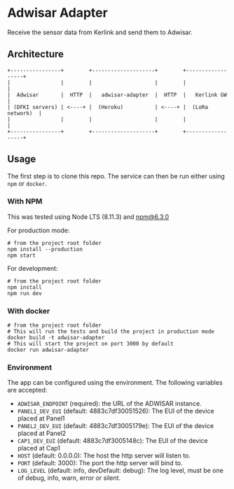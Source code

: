 # Adwisar Adapter

Receive the sensor data from Kerlink and send them to Adwisar.

## Architecture

```
+----------------+        +--------------------+        +------------------+
|                |        |                    |        |                  |
|  Adwisar       |  HTTP  |   adwisar-adapter  |  HTTP  |   Kerlink GW     |
| (DFKI servers) | <----+ |  (Heroku)          | <----+ |  (LoRa network)  |
|                |        |                    |        |                  |
+----------------+        +--------------------+        +------------------+
```

## Usage

The first step is to clone this repo.
The service can then be run either using `npm` or `docker`.

### With NPM

This was tested using Node LTS (8.11.3) and npm@6.3.0

For production mode:

    # from the project root folder
    npm install --production
    npm start

For development:

    # from the project root folder
    npm install
    npm run dev

### With docker

    # from the project root folder
    # This will run the tests and build the project in production mode
    docker build -t adwisar-adapter
    # This will start the project on port 3000 by default
    docker run adwisar-adapter

### Environment

The app can be configured using the environment.
The following variables are accepted:

- `ADWISAR_ENDPOINT` (required): the URL of the ADWISAR instance.
- `PANEL1_DEV_EUI` (default: 4883c7df30051526): The EUI of the device placed at Panel1
- `PANEL2_DEV_EUI` (default: 4883c7df3005179e): The EUI of the device placed at Panel2
- `CAP1_DEV_EUI` (default: 4883c7df3005148c): The EUI of the device placed at Cap1
- `HOST` (default: 0.0.0.0): The host the http server will listen to.
- `PORT` (default: 3000): The port the http server will bind to.
- `LOG_LEVEL` (default: info, devDefault: debug): The log level, must be one of debug, info, warn, error or silent.
